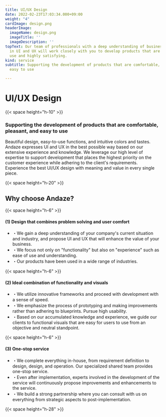 ```yaml
---
title: UI/UX Design
date: 2022-02-23T17:03:34.000+09:00
weight: "4"
cardImage: design.png
headerImage:
  imageName: design.png
  imageTitle: ''
  imageDescription: ''
topText: Our team of professionals with a deep understanding of business and expertise
  in UI and UX will work closely with you to develop products that are both easy to
  use and highly satisfying.
kind: service
subtitle: Supporting the development of products that are comfortable, pleasant, and
  easy to use

---
```

# UI/UX Design

{{< space height="h-10" >}}

### Supporting the development of products that are comfortable, pleasant, and easy to use

Beautiful design, easy-to-use functions, and intuitive colors and tastes. Andaze expresses UI and UX in the best possible way based on our extensive experience and knowledge. We leverage our high level of expertise to support development that places the highest priority on the customer experience while adhering to the client's requirements. Experience the best UI/UX design with meaning and value in every single piece.

{{< space height="h-20" >}}

## Why choose Andaze?

{{< space height="h-6" >}}

#### (1) Design that combines problem solving and user comfort

* ・We gain a deep understanding of your company's current situation and industry, and propose UI and UX that will enhance the value of your business.
* ・We focus not only on "functionality" but also on "experience" such as ease of use and understanding.
* ・Our products have been used in a wide range of industries.

{{< space height="h-6" >}}

#### (2) Ideal combination of functionality and visuals

* ・We utilize innovative frameworks and proceed with development with a sense of speed.
* ・We emphasize the process of prototyping and making improvements rather than adhering to blueprints. Pursue high usability.
* ・Based on our accumulated knowledge and experience, we guide our clients to functional visuals that are easy for users to use from an objective and neutral standpoint.

{{< space height="h-6" >}}

#### (3) One-stop service

* ・We complete everything in-house, from requirement definition to design, design, and operation. Our specialized shared team provides one-stop service.
* ・Even after implementation, experts involved in the development of the service will continuously propose improvements and enhancements to the service.
* ・We build a strong partnership where you can consult with us on everything from strategic aspects to post-implementation.

{{< space height="h-28" >}}